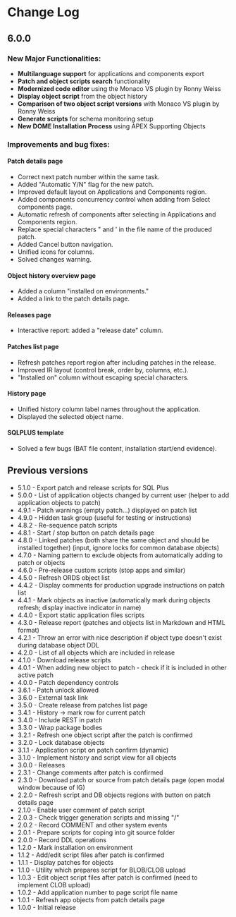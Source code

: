 # Change Log

## 6.0.0
### New Major Functionalities:
- **Multilanguage support** for applications and components export
- **Patch and object scripts search** functionality
- **Modernized code editor** using the Monaco VS plugin by Ronny Weiss
- **Display object script** from the object history
- **Comparison of two object script versions** with Monaco VS plugin by Ronny Weiss
- **Generate scripts** for schema monitoring setup
- **New DOME Installation Process** using APEX Supporting Objects

### Improvements and bug fixes:

#### Patch details page
- Correct next patch number within the same task.
- Added "Automatic Y/N" flag for the new patch.
- Improved default layout on Applications and Components region.
- Added components concurrency control when adding from Select components page.
- Automatic refresh of components after selecting in Applications and Components region.
- Replace special characters " and ' in the file name of the produced patch.
- Added Cancel button navigation.
- Unified icons for columns.
- Solved changes warning.

#### Object history overview page
- Added a column "installed on environments."
- Added a link to the patch details page.

#### Releases page
- Interactive report: added a "release date" column.

#### Patches list page
- Refresh patches report region after including patches in the release.
- Improved IR layout (control break, order by, columns, etc.).
- "Installed on" column without escaping special characters.

#### History page
- Unified history column label names throughout the application.
- Displayed the selected object name.

#### SQLPLUS template
- Solved a few bugs (BAT file content, installation start/end evidence).

## Previous versions
- 5.1.0 - Export patch and release scripts for SQL Plus 
- 5.0.0 - List of application objects changed by current user (helper to add application objects to patch)
- 4.9.1 - Patch warnings (empty patch...) displayed on patch list
- 4.9.0 - Hidden task group (useful for testing or instructions)
- 4.8.2 - Re-sequence patch scripts
- 4.8.1 - Start / stop button on patch details page
- 4.8.0 - Linked patches (both share the same object and should be installed together) (input, ignore locks for common database objects)
- 4.7.0 - Naming pattern to exclude objects from automatically adding to patch or objects
- 4.6.0 - Pre-release custom scripts (stop apps and similar)
- 4.5.0 - Refresh ORDS object list
- 4.4.2 - Display comments for production upgrade instructions on patch list
- 4.4.1 - Mark objects as inactive (automatically mark during objects refresh; display inactive indicator in name)
- 4.4.0 - Export static application files scripts
- 4.3.0 - Release report (patches and objects list in Markdown and HTML format)
- 4.2.1 - Throw an error with nice description if object type doesn't exist during database object DDL
- 4.2.0 - List of all objects which are included in release
- 4.1.0 - Download release scripts
- 4.0.1 - When adding new object to patch - check if it is included in other active patch
- 4.0.0 - Patch dependency controls
- 3.6.1 - Patch unlock allowed
- 3.6.0 - External task link
- 3.5.0 - Create release from patches list page
- 3.4.1 - History -> mark row for current patch
- 3.4.0 - Include REST in patch
- 3.3.0 - Wrap package bodies
- 3.2.1 - Refresh one object script after the patch is confirmed
- 3.2.0 - Lock database objects
- 3.1.1 - Application script on patch confirm (dynamic)
- 3.1.0 - Implement history and script view for all objects
- 3.0.0 - Releases
- 2.3.1 - Change comments after patch is confirmed
- 2.3.0 - Download patch or source from patch details page (open modal window because of IG)
- 2.2.0 - Refresh script and DB objects regions with button on patch details page
- 2.1.0 - Enable user comment of patch script
- 2.0.3 - Check trigger generation scripts and missing "/"
- 2.0.2 - Record COMMENT and other system events
- 2.0.1 - Prepare scripts for coping into git source folder
- 2.0.0 - Record DDL operations
- 1.2.0 - Mark installation on environment
- 1.1.2 - Add/edit script files after patch is confirmed
- 1.1.1 - Display patches for objects
- 1.1.0 - Utility which prepares script for BLOB/CLOB upload
- 1.0.3 - Edit object script files after patch is confirmed (need to implement CLOB upload)
- 1.0.2 - Add application number to page script file name
- 1.0.1 - Refresh app objects from patch details page
- 1.0.0 - Initial release
